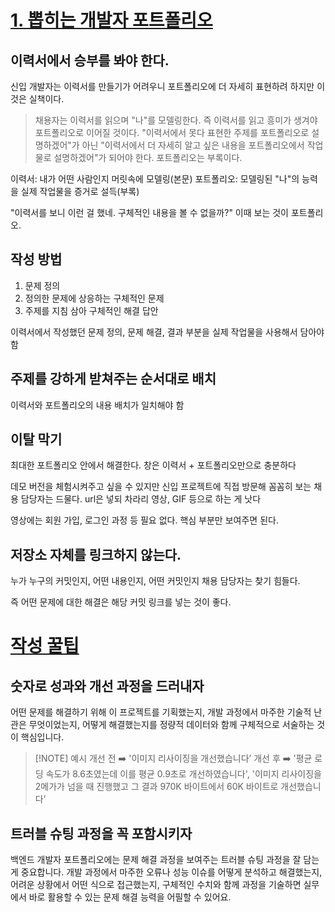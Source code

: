 # [1. 뽑히는 개발자 포트폴리오](https://yozm.wishket.com/magazine/detail/2686/)

## 이력서에서 승부를 봐야 한다.

신입 개발자는 이력서를 만들기가 어려우니 포트폴리오에 더 자세히 표현하려 하지만 이것은 실책이다.

> 채용자는 이력서를 읽으며 "나"를 모델링한다. 즉 이력서를 읽고 흥미가 생겨야 포트폴리오로 이어질 것이다.
> "이력서에서 못다 표현한 주제를 포트폴리오로 설명하겠어"가 아닌 "이력서에서 더 자세히 알고 싶은 내용을 포트폴리오에서 작업물로 설명하겠어"가 되어야 한다.
> 포트폴리오는 부록이다.

이력서: 내가 어떤 사람인지 머릿속에 모델링(본문)
포트폴리오: 모델링된 "나"의 능력을 실제 작업물을 증거로 설득(부록)

"이력서를 보니 이런 걸 했네. 구체적인 내용을 볼 수 없을까?"
이때 보는 것이 포트폴리오.

## 작성 방법

1. 문제 정의
2. 정의한 문제에 상응하는 구체적인 문제
3. 주제를 지침 삼아 구체적인 해결 답안


이력서에서 작성했던 문제 정의, 문제 해결, 결과 부분을 실제 작업물을 사용해서 담아야 함

## 주제를 강하게 받쳐주는 순서대로 배치

이력서와 포트폴리오의 내용 배치가 일치해야 함

## 이탈 막기

최대한 포트폴리오 안에서 해결한다.
창은 이력서 + 포트폴리오만으로 충분하다

데모 버전을 체험시켜주고 싶을 수 있지만 신입 프로젝트에 직접 방문해 꼼꼼히 보는 채용 담당자는 드물다.
url은 넣되 차라리 영상, GIF 등으로 하는 게 낫다

영상에는 회원 가입, 로그인 과정 등 필요 없다.
핵심 부분만 보여주면 된다.

## 저장소 자체를 링크하지 않는다.

누가 누구의 커밋인지, 어떤 내용인지, 어떤 커밋인지 채용 담당자는 찾기 힘들다.

즉 어떤 문제에 대한 해결은 해당 커밋 링크를 넣는 것이 좋다.

# [작성 꿀팁](https://nbcamp.spartacodingclub.kr/blog/%EB%B0%B1%EC%97%94%EB%93%9C-%ED%8F%AC%ED%8A%B8%ED%8F%B4%EB%A6%AC%EC%98%A4-%EC%98%88%EC%8B%9C-%EB%AA%A8%EC%95%84%EB%B3%B4%EA%B8%B0-%EC%9E%91%EC%84%B1-%EA%BF%80%ED%8C%81%EA%B3%BC-8%EA%B0%9C-%ED%8F%AC%ED%8A%B8%ED%8F%B4%EB%A6%AC%EC%98%A4-%EA%B3%B5%EC%9C%A0--62754)

## 숫자로 성과와 개선 과정을 드러내자

어떤 문제를 해결하기 위해 이 프로젝트를 기획했는지, 개발 과정에서 마주한 기술적 난관은 무엇이었는지, 어떻게 해결했는지를 정량적 데이터와 함께 구체적으로 서술하는 것이 핵심입니다.


> [!NOTE] 예시
> 개선 전 ➡️ '이미지 리사이징을 개선했습니다’
개선 후 ➡️ '평균 로딩 속도가 8.6초였는데 이를 평균 0.9초로 개선하였습니다', '이미지 리사이징을 2메가가 넘을 때 진행했고 그 결과 970K 바이트에서 60K 바이트로 개선했습니다’

## 트러블 슈팅 과정을 꼭 포함시키자

백엔드 개발자 포트폴리오에는 문제 해결 과정을 보여주는 트러블 슈팅 과정을 잘 담는 게 중요합니다. 개발 과정에서 마주한 오류나 성능 이슈를 어떻게 분석하고 해결했는지, 어려운 상황에서 어떤 식으로 접근했는지, 구체적인 수치와 함께 과정을 기술하면 실무에서 바로 활용할 수 있는 문제 해결 능력을 어필할 수 있어요.

